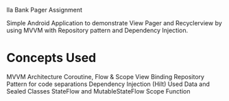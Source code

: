 Ila Bank Pager Assignment

Simple Android Application to demonstrate View Pager and Recyclerview by using MVVM with Repository pattern and Dependency Injection.



Concepts Used
============================
MVVM Architecture
Coroutine, Flow & Scope
View Binding
Repository Pattern for code separations
Dependency Injection (Hilt)
Used Data and Sealed Classes
StateFlow and MutableStateFlow
Scope Function